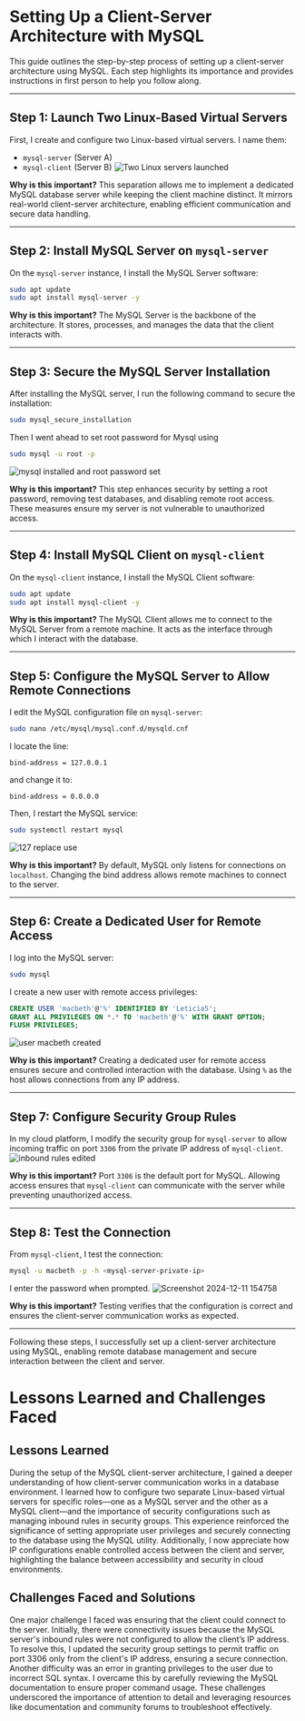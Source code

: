 # Setting Up a Client-Server Architecture with MySQL

This guide outlines the step-by-step process of setting up a client-server architecture using MySQL. Each step highlights its importance and provides instructions in first person to help you follow along.

---

## Step 1: Launch Two Linux-Based Virtual Servers

First, I create and configure two Linux-based virtual servers. I name them:
- `mysql-server` (Server A)
- `mysql-client` (Server B)
![Two Linux servers launched](https://github.com/user-attachments/assets/dc7df6fc-6550-453d-b2fa-7d99b01301a1)

**Why is this important?**
This separation allows me to implement a dedicated MySQL database server while keeping the client machine distinct. It mirrors real-world client-server architecture, enabling efficient communication and secure data handling.

---

## Step 2: Install MySQL Server on `mysql-server`

On the `mysql-server` instance, I install the MySQL Server software:
```bash
sudo apt update
sudo apt install mysql-server -y
```

**Why is this important?**
The MySQL Server is the backbone of the architecture. It stores, processes, and manages the data that the client interacts with.

---

## Step 3: Secure the MySQL Server Installation

After installing the MySQL server, I run the following command to secure the installation:
```bash
sudo mysql_secure_installation
```
Then I went ahead to set root password for Mysql using
```bash
sudo mysql -u root -p
```
![mysql installed and root password set](https://github.com/user-attachments/assets/6a06a39b-3b0c-46c2-b510-59b30f89ad97)

**Why is this important?**
This step enhances security by setting a root password, removing test databases, and disabling remote root access. These measures ensure my server is not vulnerable to unauthorized access.

---

## Step 4: Install MySQL Client on `mysql-client`

On the `mysql-client` instance, I install the MySQL Client software:
```bash
sudo apt update
sudo apt install mysql-client -y
```

**Why is this important?**
The MySQL Client allows me to connect to the MySQL Server from a remote machine. It acts as the interface through which I interact with the database.

---

## Step 5: Configure the MySQL Server to Allow Remote Connections

I edit the MySQL configuration file on `mysql-server`:
```bash
sudo nano /etc/mysql/mysql.conf.d/mysqld.cnf
```
I locate the line:
```
bind-address = 127.0.0.1
```
and change it to:
```
bind-address = 0.0.0.0
```
Then, I restart the MySQL service:
```bash
sudo systemctl restart mysql
```
![127 replace use](https://github.com/user-attachments/assets/8d1909fa-4e82-4d9e-960c-2179f8e7b35d)

**Why is this important?**
By default, MySQL only listens for connections on `localhost`. Changing the bind address allows remote machines to connect to the server.

---

## Step 6: Create a Dedicated User for Remote Access

I log into the MySQL server:
```bash
sudo mysql
```
I create a new user with remote access privileges:
```sql
CREATE USER 'macbeth'@'%' IDENTIFIED BY 'Leticia5';
GRANT ALL PRIVILEGES ON *.* TO 'macbeth'@'%' WITH GRANT OPTION;
FLUSH PRIVILEGES;
```
![user macbeth created](https://github.com/user-attachments/assets/00c8f910-186c-45e5-98b2-f1c049f44e84)

**Why is this important?**
Creating a dedicated user for remote access ensures secure and controlled interaction with the database. Using `%` as the host allows connections from any IP address.

---

## Step 7: Configure Security Group Rules

In my cloud platform, I modify the security group for `mysql-server` to allow incoming traffic on port `3306` from the private IP address of `mysql-client`.
![inbound rules edited](https://github.com/user-attachments/assets/04b094c1-bd76-4abe-9ecf-471fc5270ee7)

**Why is this important?**
Port `3306` is the default port for MySQL. Allowing access ensures that `mysql-client` can communicate with the server while preventing unauthorized access.

---

## Step 8: Test the Connection

From `mysql-client`, I test the connection:
```bash
mysql -u macbeth -p -h <mysql-server-private-ip>
```
I enter the password when prompted.
![Screenshot 2024-12-11 154758](https://github.com/user-attachments/assets/3df42406-56aa-4c57-8cd3-79f279d462d5)

**Why is this important?**
Testing verifies that the configuration is correct and ensures the client-server communication works as expected.

---

Following these steps, I successfully set up a client-server architecture using MySQL, enabling remote database management and secure interaction between the client and server.

# Lessons Learned and Challenges Faced

## Lessons Learned
During the setup of the MySQL client-server architecture, I gained a deeper understanding of how client-server communication works in a database environment. 
I learned how to configure two separate Linux-based virtual servers for specific roles—one as a MySQL server and the other as a MySQL client—and the importance of 
security configurations such as managing inbound rules in security groups. 
This experience reinforced the significance of setting appropriate user privileges and securely connecting to the database using the MySQL utility. 
Additionally, I now appreciate how IP configurations enable controlled access between the client and server, highlighting the balance between accessibility and security in cloud environments.

## Challenges Faced and Solutions
One major challenge I faced was ensuring that the client could connect to the server. 
Initially, there were connectivity issues because the MySQL server's inbound rules were not configured to allow the client’s IP address. 
To resolve this, I updated the security group settings to permit traffic on port 3306 only from the client's IP address, ensuring a secure connection. 
Another difficulty was an error in granting privileges to the user due to incorrect SQL syntax. I overcame this by carefully reviewing the MySQL documentation to ensure proper command usage. 
These challenges underscored the importance of attention to detail and leveraging resources like documentation and community forums to troubleshoot effectively.

